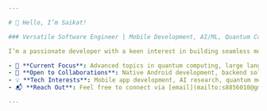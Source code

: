 ```yaml
---

# 👋 Hello, I’m Saikat! 

### Versatile Software Engineer | Mobile Development, AI/ML, Quantum Computing & LLM Specialist

I’m a passionate developer with a keen interest in building seamless mobile applications, robust backend systems, and exploring the theoretical depths of quantum computing and large language models (LLMs).

- 🔭 **Current Focus**: Advanced topics in quantum computing, large language models, and enhancing my proficiency in machine learning algorithms.
- 🤝 **Open to Collaborations**: Native Android development, backend solutions, LLM research, and cutting-edge quantum computing projects.
- 💡 **Tech Interests**: Mobile app development, AI research, quantum mechanics, and cloud computing.
- 📬 **Reach Out**: Feel free to connect via [email](mailto:s8856010@gmail.com).

---
```

<!---
saikat111/saikat111 is a ✨ special ✨ repository because its `README.md` (this file) appears on your GitHub profile.
You can click the Preview link to take a look at your changes.
--->
